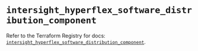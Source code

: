 # `intersight_hyperflex_software_distribution_component`

Refer to the Terraform Registry for docs: [`intersight_hyperflex_software_distribution_component`](https://registry.terraform.io/providers/ciscodevnet/intersight/1.0.71/docs/resources/hyperflex_software_distribution_component).
